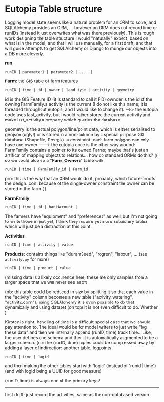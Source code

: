 # Eutopia Table structure

Logging model state seems like a natural problem for an ORM to solve, and SQLAlchemy provides an ORM, ... however
an ORM does not record time or runIDs (instead it just overwrites what was there previously).
This is rough work designing the table structure I would "naturally" expect, based on what is in the model,
and that I will use manually, for a first draft,
and that will guide attempts to get SQLAlchemy or Django to munge our objects into a DB more cleverly.

**run**
```
runID | parameter1 | parameter2 | .... |
```

**Farm**: the GIS table of farm features
```
runID | time | id | owner | land_type | activity | geometry
```
id is the GIS Feature ID (it is standard to call it FID)
ownder is the id of the owning FarmFamily.s
activity is the current (I do not like this name; it is threaded throughout eutopia, and I would like to change it).
  -->> the eutopia code uses last_activity, but I would rather stored the current activity and make last_activity a property which queries the database
  
geometry is the actual polygon/line/point data, which is either serialized to geojson (ugly!) or is stored in a non-column by a special purpose GIS database (Shapefile, Postgis).
a constraint: each farm polygon can only have one owner
 ---> the eutopia code is the other way around: FarmFamily contains a pointer to its owned Farms; maybe that's just an artificat of mapping objects to relations... how do standard ORMs do this?
((  so we could also do a "**Farm_Owners**" table with
```
runID | time | FarmFamily_id | Farm_id
```
pro: this is the way that an ORM would do it, probably, which future-proofs the design.
con: because of the single-owner constraint the owner can be stored in the farm.
))

**FarmFamily**
```
runID | time | id | bankAccount | 
```
The farmers have "equipment" and "preferences" as well, but I'm not going to write those in just yet; I think they require yet more subsidiary tables which will just be a distraction at this point.


**Activities**
```
runID | time | activity | value
```

**Products**: contains things like "duramSeed", "rogren", "labour", ... (see `activity.py` for more)
```
runID | time | product | value
```


(missing data is a likely occurence here; these are only samples from a larger space that we will never see all of)


(nb: this table could be reduced in size by splitting it so that each value in the "activity" column becomes a new table ("activity_watering", "activity_corn"); 
using SQLAlchemy it is even possible to do that dynamically and using dataset (on top) it is not even difficult to do. Whether )

Kirsten is right: handling of time is a difficult special case that we should pay attention to.
The ideal would be for model writers to just write "log these data" and then we internally append (runID, time) track time...
Like, the user defines one schema and then it is automatically augmented to be a larger schema.
(nb: the (runID, time) tuples could be compressed away by adding a layer of indirection: another table, 
logpoints
```
runID | time | logid
```
and then making the other tables start with 'logid' (instead of 'runid | time') (and with logid being a UUID for good measure)

(runID, time) is always one of the primary keys!

---------------
first draft: just record the activities, same as the non-databased version
